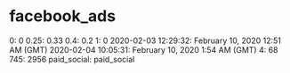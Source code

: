 # facebook_ads

0: 0
0.25: 0.33
0.4: 0.2
1: 0
2020-02-03 12:29:32: February 10, 2020 12:51 AM (GMT)
2020-02-04 10:05:31: February 10, 2020 1:54 AM (GMT)
4: 68
745: 2956
paid_social: paid_social